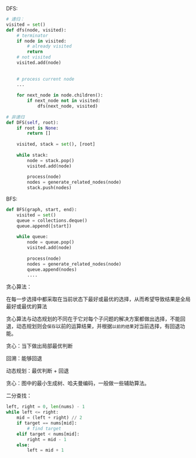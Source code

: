 DFS:

~~~python
# 递归：
visited = set()
def dfs(node, visited):
    # terminator
    if node in visited:
        # already visited
        return
    # not visited
    visited.add(node)
    
    
    # process current node
    ...
    
    for next_node in node.children():
        if next_node not in visited:
            dfs(next_node, visited)
        
# 非递归
def DFS(self, root):
    if root is None:
        return []
    
    visited, stack = set(), [root]
   
	while stack:
        node = stack.pop()
        visited.add(node)
        
        process(node)
        nodes = generate_related_nodes(node)
        stack.push(nodes)
~~~

BFS:

~~~python
def BFS(graph, start, end):
    visited = set()
    queue = collections.deque()
    queue.append([start])
    
    while queue:
        node = queue.pop()
        visited.add(node)
        
        process(node)
        nodes = generate_related_nodes(node)
        queue.append(nodes)
        ....
~~~



贪心算法：

在每一步选择中都采取在当前状态下最好或最优的选择，从而希望导致结果是全局最好或最优的算法

贪心算法与动态规划的不同在于它对每个子问题的解决方案都做出选择，不能回退，动态规划则会`保存`以前的运算结果，并根据`以前的结果`对当前选择，有回退功能。

贪心：当下做出局部最优判断

回溯：能够回退

动态规划：最优判断 + 回退

贪心：图中的最小生成树、哈夫曼编码，一般做一些辅助算法。

二分查找：

~~~python
left, right = 0, len(nums) - 1
while left <= right:
    mid = (left + right) // 2
    if target == nums[mid]:
        # find target 
    elif target < nums[mid]:
        right = mid - 1
    else:
        left = mid + 1      
~~~


